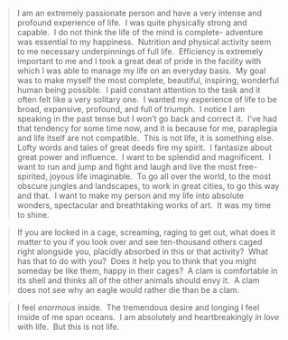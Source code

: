 > I am an extremely passionate person and have a very intense and profound experience of life.  I was quite physically strong and capable.  I do not think the life of the mind is complete- adventure was essential to my happiness.  Nutrition and physical activity seem to me necessary underpinnings of full life.  Efficiency is extremely important to me and I took a great deal of pride in the facility with which I was able to manage my life on an everyday basis.  My goal was to make myself the most complete, beautiful, inspiring, wonderful human being possible.  I paid constant attention to the task and it often felt like a very solitary one.  I wanted my experience of life to be broad, expansive, profound, and full of triumph.  I notice I am speaking in the past tense but I won’t go back and correct it.  I’ve had that tendency for some time now, and it is because for me, paraplegia and life itself are not compatible.  This is not life, it is something else.  Lofty words and tales of great deeds fire my spirit.  I fantasize about great power and influence.  I want to be splendid and magnificent.  I want to run and jump and fight and laugh and live the most free-spirited, joyous life imaginable.  To go all over the world, to the most obscure jungles and landscapes, to work in great cities, to go this way and that.  I want to make my person and my life into absolute wonders, spectacular and breathtaking works of art.  It was my time to shine.


> If you are locked in a cage, screaming, raging to get out, what does it matter to you if you look over and see ten-thousand others caged right alongside you, placidly absorbed in this or that activity?  What has that to do with you?  Does it help you to think that you might someday be like them, happy in their cages?  A clam is comfortable in its shell and thinks all of the other animals should envy it.  A clam does not see why an eagle would rather die than be a clam.

> I feel _enormous_ inside.  The tremendous desire and longing I feel inside of me span oceans.  I am absolutely and heartbreakingly _in love_ with life.  But this is not life.
